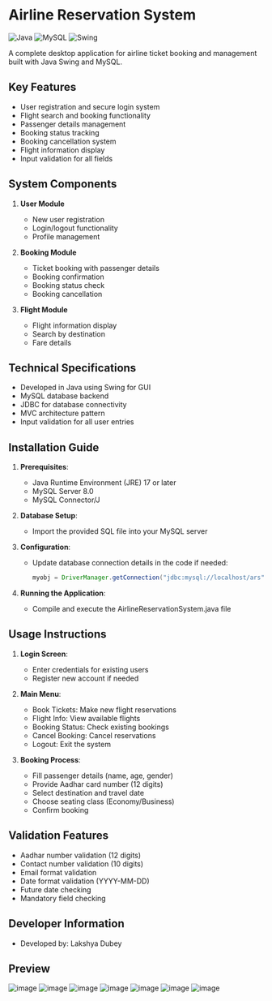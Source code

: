 # Airline Reservation System

![Java](https://img.shields.io/badge/Java-17-blue) 
![MySQL](https://img.shields.io/badge/MySQL-8.0-orange) 
![Swing](https://img.shields.io/badge/GUI-Swing-yellowgreen)

A complete desktop application for airline ticket booking and management built with Java Swing and MySQL.

## Key Features

- User registration and secure login system
- Flight search and booking functionality
- Passenger details management
- Booking status tracking
- Booking cancellation system
- Flight information display
- Input validation for all fields

## System Components

1. **User Module**
   - New user registration
   - Login/logout functionality
   - Profile management

2. **Booking Module**
   - Ticket booking with passenger details
   - Booking confirmation
   - Booking status check
   - Booking cancellation

3. **Flight Module**
   - Flight information display
   - Search by destination
   - Fare details

## Technical Specifications

- Developed in Java using Swing for GUI
- MySQL database backend
- JDBC for database connectivity
- MVC architecture pattern
- Input validation for all user entries

## Installation Guide

1. **Prerequisites**:
   - Java Runtime Environment (JRE) 17 or later
   - MySQL Server 8.0
   - MySQL Connector/J

2. **Database Setup**:
   - Import the provided SQL file into your MySQL server

3. **Configuration**:
   - Update database connection details in the code if needed:
     ```java
     myobj = DriverManager.getConnection("jdbc:mysql://localhost/ars", "username", "password");
     ```

4. **Running the Application**:
   - Compile and execute the AirlineReservationSystem.java file

## Usage Instructions

1. **Login Screen**:
   - Enter credentials for existing users
   - Register new account if needed

2. **Main Menu**:
   - Book Tickets: Make new flight reservations
   - Flight Info: View available flights
   - Booking Status: Check existing bookings
   - Cancel Booking: Cancel reservations
   - Logout: Exit the system

3. **Booking Process**:
   - Fill passenger details (name, age, gender)
   - Provide Aadhar card number (12 digits)
   - Select destination and travel date
   - Choose seating class (Economy/Business)
   - Confirm booking

## Validation Features

- Aadhar number validation (12 digits)
- Contact number validation (10 digits)
- Email format validation
- Date format validation (YYYY-MM-DD)
- Future date checking
- Mandatory field checking

## Developer Information

- Developed by: Lakshya Dubey

## Preview
![image](https://github.com/user-attachments/assets/2346874b-b160-4f31-83ab-3fa39f6c4e77)
![image](https://github.com/user-attachments/assets/eef628c9-e26b-42f1-94cd-f822c60acab2)
![image](https://github.com/user-attachments/assets/114b8a3d-3633-4756-9200-b82e4bd5b6b5)
![image](https://github.com/user-attachments/assets/b3bfbef2-df77-40ca-96f4-fde3e069deb3)
![image](https://github.com/user-attachments/assets/214b3b4c-7197-447c-a9d0-64d8a081186c)
![image](https://github.com/user-attachments/assets/c7a47830-51e5-4f41-ad5d-da134e9f769e)
![image](https://github.com/user-attachments/assets/26a4ee4a-06ff-47ce-a8fa-f91d71ed72eb)





